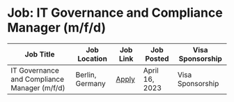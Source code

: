 # Job: IT Governance and Compliance Manager (m/f/d)

| Job Title | Job Location | Job Link | Job Posted | Visa Sponsorship |
| --- | --- | --- | --- | --- |
| IT Governance and Compliance Manager (m/f/d) | Berlin, Germany | [Apply](https://raisin.jobs.personio.de/job/1058573?display=en) | April 16, 2023 | Visa Sponsorship |
